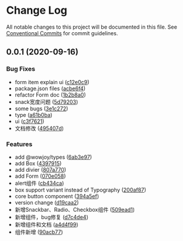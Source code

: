 # Change Log

All notable changes to this project will be documented in this file.
See [Conventional Commits](https://conventionalcommits.org) for commit guidelines.

## 0.0.1 (2020-09-16)


### Bug Fixes

* form item explain ui ([c12e0c9](https://github.com/wow-joy/wowjoy/commit/c12e0c9653d8f44c6ffc9077b155f2c335fc65ad))
* package.json files ([acbe6f4](https://github.com/wow-joy/wowjoy/commit/acbe6f40904b78d5e100278a40e2810370389634))
* refactor Form doc ([1b2b8a0](https://github.com/wow-joy/wowjoy/commit/1b2b8a008b0618ea1a464e8a0ffbd4825f6350b6))
* snack宽度问题 ([5d79203](https://github.com/wow-joy/wowjoy/commit/5d79203ad7c3450f96d0aa2ad8799dc838a34018))
* some bugs ([3e1c272](https://github.com/wow-joy/wowjoy/commit/3e1c27293edbdd7e524767a20be92b7dbaa506e0))
* type ([a61b0ba](https://github.com/wow-joy/wowjoy/commit/a61b0ba0a3a46f16e7fc7b09214c2644b467d48a))
* ui ([c3f7621](https://github.com/wow-joy/wowjoy/commit/c3f7621e88c1dbd2160086a564ff78f492668659))
* 文档修改 ([495407d](https://github.com/wow-joy/wowjoy/commit/495407d9235030adff12048b6732aac6590a2dc3))


### Features

* add @wowjoy/types ([6ab3e97](https://github.com/wow-joy/wowjoy/commit/6ab3e970212bffe55f6baabee017fb85b15637ce))
* add Box ([4397915](https://github.com/wow-joy/wowjoy/commit/4397915cc843192daffed69706776d541a78fe91))
* add divier ([807a770](https://github.com/wow-joy/wowjoy/commit/807a77092b0b958a750ba512be11f87982479d82))
* add Form ([070e058](https://github.com/wow-joy/wowjoy/commit/070e058305c507418598a972b124bc1d2102edde))
* alert组件 ([cb434ca](https://github.com/wow-joy/wowjoy/commit/cb434cadf5c3a88c51157b88021f10da26f872b6))
* box support variant instead of Typography ([200af87](https://github.com/wow-joy/wowjoy/commit/200af87950f8de117af9b1c970579cf151a9c3b4))
* core button component ([394a5ef](https://github.com/wow-joy/wowjoy/commit/394a5efeffed3033c74a8325c08b08b5d126402c))
* version change ([d19caa2](https://github.com/wow-joy/wowjoy/commit/d19caa2de8f3c101291be5a52164921c259b2cdb))
* 新增Snackbar、Radio、Checkbox组件 ([509ead1](https://github.com/wow-joy/wowjoy/commit/509ead143e75a32f1b25da33c21f6c91de1ba819))
* 新增组件，bug修复 ([d7c4de4](https://github.com/wow-joy/wowjoy/commit/d7c4de4de458e522fb65cb15841682c6b0a85f4f))
* 新增组件和文档 ([a4d4f99](https://github.com/wow-joy/wowjoy/commit/a4d4f99f9d3335c901d5e268517ece2f16506b26))
* 组件新增 ([90acb77](https://github.com/wow-joy/wowjoy/commit/90acb77d73d9fd0429e313ffac889462d5e6c4ab))
